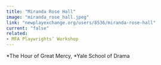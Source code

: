 ```yaml
---
title: "Miranda Rose Hall"
image: "miranda_rose_hall.jpeg"
link: "newplayexchange.org/users/8536/miranda-rose-hall"
current: "false"
related:
- MFA Playwrights’ Workshop
---
```


*The Hour of Great Mercy, *Yale School of Drama

